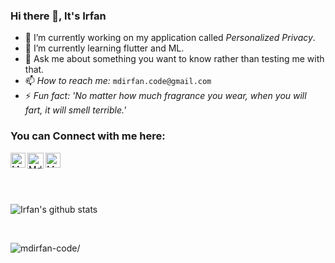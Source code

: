### Hi there 👋, It's Irfan

<!--
**mdirfan-code/mdirfan-code** is a ✨ _special_ ✨ repository because its `README.md` (this file) appears on your GitHub profile.
-->
- 🔭 I’m currently working on my application called *Personalized Privacy*.
- 🌱 I’m currently learning flutter and ML.
- 💬 Ask me about something you want to know rather than testing me with that.
- 📫 *How to reach me:* `mdirfan.code@gmail.com`
- ⚡ *Fun fact: 'No matter how much fragrance you wear, when you will fart, it will smell terrible.'*

### You can Connect with me here:

<a href="https://www.linkedin.com/in/md-irfan-a06a71182/">
    <img align="left" alt="Md. Irfan | Linkedin" width="24px" src="https://github.com/TheDudeThatCode/TheDudeThatCode/blob/master/Assets/Linkedin.svg" />
  </a>
   <a href="https://twitter.com/mdIrfan_exe">
    <img align="left" alt="Md. Irfan | Twitter" width="26px" src="https://github.com/TheDudeThatCode/TheDudeThatCode/blob/master/Assets/Twitter.svg" />
  </a> 

   <a href="https://www.instagram.com/mdir.fan11/">
    <img align="left" alt="Md. Irfan | Instagram" width="24px" src="https://github.com/TheDudeThatCode/TheDudeThatCode/blob/master/Assets/Instagram.svg" />
  </a>


<br>
<br>
<br>
<br> 

![Irfan's github stats](https://github-readme-stats.vercel.app/api?username=mdirfan-code&show_icons=true&theme=algolia&count_private=true)




<br>
<p align="left"> <img src=https://komarev.com/ghpvc/?username=mdirfan-code alt=mdirfan-code/></p>

